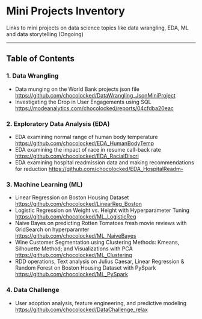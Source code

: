 # Mini Projects Inventory
Links to mini projects on data science topics like data wrangling, EDA, ML and data storytelling (Ongoing)
***
## Table of Contents 

### 1. Data Wrangling
* Data munging on the World Bank projects json file <https://github.com/chocolocked/DataWrangling_JsonMiniProject>
* Investigating the Drop in User Engagements using SQL <https://modeanalytics.com/chocolocked/reports/04cfdba20eac>

### 2. Exploratory Data Analysis (EDA)
* EDA examining normal range of human body temperature <https://github.com/chocolocked/EDA_HumanBodyTemp>
* EDA examining the impact of race in resume call-back rate <https://github.com/chocolocked/EDA_RacialDiscri>
* EDA examining hospital readmission data and making recommendations for reduction <https://github.com/chocolocked/EDA_HospitalReadm->

### 3. Machine Learning (ML) 
* Linear Regression on Boston Housing Dataset <https://github.com/chocolocked/LinearReg_Boston>
* Logistic Regression on Weight vs. Height with Hyperparameter Tuning <https://github.com/chocolocked/ML_LogisticReg>
* Naive Bayes on predicting Rotten Tomatoes fresh movie reviews with GridSearch on hyperparamter <https://github.com/chocolocked/ML_NaiveBayes>
* Wine Customer Segmentation using Clustering Methods: Kmeans, Silhouette Method; and Visualizations with PCA <https://github.com/chocolocked/ML_Clustering> 
* RDD operations, Text analysis on Julius Caesar, Linear Regression & Random Forest on Boston Housing Dataset with PySpark <https://github.com/chocolocked/ML_PySpark>

### 4. Data Challenge 
* User adoption analysis, feature engineering, and predictive modeling <https://github.com/chocolocked/DataChallenge_relax>
